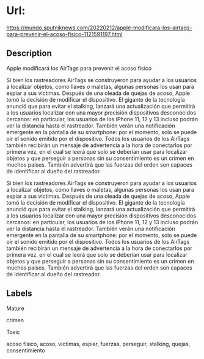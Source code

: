 # Url: 

https://mundo.sputniknews.com/20220212/apple-modificara-los-airtags-para-prevenir-el-acoso-fisico-1121591197.html

## Description 

Apple modificará los AirTags para prevenir el acoso físico

Si bien los rastreadores AirTags se construyeron para ayudar a los usuarios a localizar objetos, como llaves o maletas, algunas personas los usan para espiar a sus víctimas. Después de una oleada de quejas de acoso, Apple tomó la decisión de modificar el dispositivo.
El gigante de la tecnología anunció que para evitar el stalking, lanzará una actualización que permitirá a los usuarios localizar con una mayor precisión dispositivos desconocidos cercanos: en particular, los usuarios de los iPhone 11, 12 y 13 incluso podrán ver la distancia hasta el rastreador. También verán una notificación emergente en la pantalla de su smartphone: por el momento, solo se puede oír el sonido emitido por el dispositivo.
Todos los usuarios de los AirTags también recibirán un mensaje de advertencia a la hora de conectarlos por primera vez, en el cual se leerá que solo se deberían usar para localizar objetos y que perseguir a personas sin su consentimiento es un crimen en muchos países. También advertirá que las fuerzas del orden son capaces de identificar al dueño del rastreador.

Si bien los rastreadores AirTags se construyeron para ayudar a los usuarios a localizar objetos, como llaves o maletas, algunas personas los usan para espiar a sus víctimas. Después de una oleada de quejas de acoso, Apple tomó la decisión de modificar el dispositivo.
El gigante de la tecnología anunció que para evitar el stalking, lanzará una actualización que permitirá a los usuarios localizar con una mayor precisión dispositivos desconocidos cercanos: en particular, los usuarios de los iPhone 11, 12 y 13 incluso podrán ver la distancia hasta el rastreador. También verán una notificación emergente en la pantalla de su smartphone: por el momento, solo se puede oír el sonido emitido por el dispositivo.
Todos los usuarios de los AirTags también recibirán un mensaje de advertencia a la hora de conectarlos por primera vez, en el cual se leerá que solo se deberían usar para localizar objetos y que perseguir a personas sin su consentimiento es un crimen en muchos países. También advertirá que las fuerzas del orden son capaces de identificar al dueño del rastreador.

## Labels 

Mature

crimen 

Toxic 

acoso físico, acoso, víctimas, espiar, fuerzas, perseguir, stalking, quejas, consentimiento

